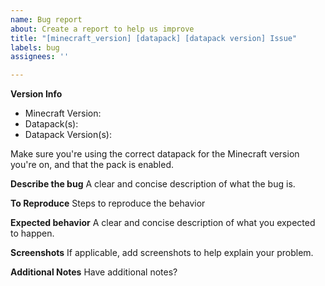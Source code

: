 ```yaml
---
name: Bug report
about: Create a report to help us improve
title: "[minecraft_version] [datapack] [datapack version] Issue"
labels: bug
assignees: ''

---
```


**Version Info**
* Minecraft Version: 
* Datapack(s): 
* Datapack Version(s):

Make sure you're using the correct datapack for the Minecraft version you're on, and that the pack is enabled.

**Describe the bug**
A clear and concise description of what the bug is.

**To Reproduce**
Steps to reproduce the behavior

**Expected behavior**
A clear and concise description of what you expected to happen.

**Screenshots**
If applicable, add screenshots to help explain your problem.

**Additional Notes**
Have additional notes?
